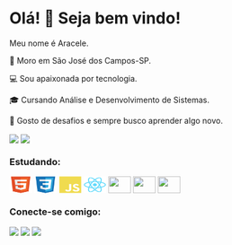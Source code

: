 # Olá! 👋   Seja bem vindo!

Meu nome é Aracele.

<p>📌 Moro em São José dos Campos-SP. </p>
<p>💻 Sou apaixonada por tecnologia.</p>
<p>🎓 Cursando Análise e Desenvolvimento de Sistemas. </p>
<p>🎯 Gosto de desafios e sempre busco aprender algo novo.</p>
 <div>

<a href="https://github.com/aracelesouza"> </a>

<img height="150em"   align="center" src="https://github-readme-stats.vercel.app/api?username=aracelesouza&show_icons=true&theme=jolly&include_all_commits=true&count_private=true"/> <img height="150em"  align="center" src="https://github-readme-stats.vercel.app/api/top-langs/?username=aracelesouza&&layout=compact&hide=shell&theme=jolly"/>

</div>

### Estudando:
<div style="display:inline_block">
<img align="center" height="30" width="40" src="https://raw.githubusercontent.com/devicons/devicon/master/icons/html5/html5-original.svg">
<img align="center" height="30" width="40" src="https://raw.githubusercontent.com/devicons/devicon/master/icons/css3/css3-original.svg">
<img align="center" height="30" width="40" src="https://raw.githubusercontent.com/devicons/devicon/master/icons/javascript/javascript-plain.svg">
<img align="center" height="30" width="40" src="https://raw.githubusercontent.com/devicons/devicon/master/icons/react/react-original.svg">
<img align="center" height="30" width="40" src="https://cdn.jsdelivr.net/gh/devicons/devicon/icons/angularjs/angularjs-original.svg">
<img align="center" height="30" width="40" src="https://cdn.jsdelivr.net/gh/devicons/devicon/icons/java/java-original.svg">
<img align="center" height="30" width="40" src="https://cdn.jsdelivr.net/gh/devicons/devicon/icons/mysql/mysql-original.svg"><div>

### Conecte-se comigo:
<a href="https://www.linkedin.com/in/aracelesouza-45875016a" target="_blank"><img src="https://img.shields.io/badge/-LinkedIn-%230077B5?style=for-the-badge&logo=linkedin&logoColor=white" target="_blank"></a> <a href = "mailto:[aracele-souza@hotmail.com]"><img src="https://img.shields.io/badge/Microsoft_Outlook-0078D4?style=for-the-badge&logo=microsoft-outlook&logoColor=white" target="_blank"></a> <a href="https://instagram.com/aracelesouza2" target="_blank"><img src="https://img.shields.io/badge/-Instagram-%23E4405F?style=for-the-badge&logo=instagram&logoColor=white" target="_blank"></a>
</div>






